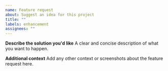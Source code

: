 ```yaml
---
name: Feature request
about: Suggest an idea for this project
title: ""
labels: enhancement
assignees: ""
---
```


**Describe the solution you'd like**
A clear and concise description of what you want to happen.

**Additional context**
Add any other context or screenshots about the feature request here.
